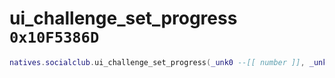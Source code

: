 # ui_challenge_set_progress `0x10F5386D`

```lua
natives.socialclub.ui_challenge_set_progress(_unk0 --[[ number ]], _unk1 --[[ number ]], _unk2 --[[ number ]], _unk3 --[[ number ]], _unk4 --[[ number ]])
```